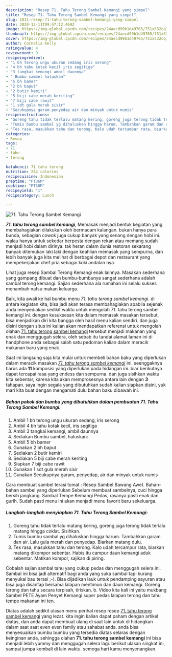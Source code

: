 ```yaml
---
description: "Resep 71. Tahu Terong Sambel Kemangi yang simpel"
title: "Resep 71. Tahu Terong Sambel Kemangi yang simpel"
slug: 1811-resep-71-tahu-terong-sambel-kemangi-yang-simpel
date: 2020-12-11T09:47:12.469Z
image: https://img-global.cpcdn.com/recipes/24aecd99b1d49765/751x532cq70/71-tahu-terong-sambel-kemangi-foto-resep-utama.jpg
thumbnail: https://img-global.cpcdn.com/recipes/24aecd99b1d49765/751x532cq70/71-tahu-terong-sambel-kemangi-foto-resep-utama.jpg
cover: https://img-global.cpcdn.com/recipes/24aecd99b1d49765/751x532cq70/71-tahu-terong-sambel-kemangi-foto-resep-utama.jpg
author: Cornelia Kelly
ratingvalue: 4
reviewcount: 9
recipeingredient:
- "1 bh terong ungu ukuran sedang iris serong"
- "4 bh tahu kotak kecil iris segitiga"
- "3 tangkai kemangi ambil daunnya"
- " Bumbu sambel haluskan"
- "5 bh bamer"
- "2 bh baput"
- "2 butir kemiri"
- "5 biji cabe merah keriting"
- "7 biji cabe rawit"
- "1 sdt gula merah sisir"
- "Secukupnya garam penyedap air dan minyak untuk numis"
recipeinstructions:
- "Goreng tahu tidak terlalu matang kering, goreng juga terong tidak terlalu matang hingga coklat. Sisihkan."
- "Tumis bumbu sambal yg dihaluskan hingga harum. Tambahkan garam dan air. Lalu gula merah dan penyedap. Biarkan matang dulu."
- "Tes rasa, masukkan tahu dan terong. Kalo udah tercampur rata, biarkan matang dikompor sebentar. Habis itu campur daun kemangi aduk sebentar. Matikan kompor, sajikan di piring."
categories:
- Resep
tags:
- 71
- tahu
- terong

katakunci: 71 tahu terong 
nutrition: 244 calories
recipecuisine: Indonesian
preptime: "PT36M"
cooktime: "PT50M"
recipeyield: "1"
recipecategory: Lunch

---
```



![71. Tahu Terong Sambel Kemangi](https://img-global.cpcdn.com/recipes/24aecd99b1d49765/751x532cq70/71-tahu-terong-sambel-kemangi-foto-resep-utama.jpg)

<b><i>71. tahu terong sambel kemangi</i></b>, Memasak menjadi bentuk kegiatan yang membahagiakan dilakukan oleh bermacam kalangan. bukan hanya para bunda, sebagian cowok juga cukup banyak yang senang dengan hobi ini. walau hanya untuk sekedar berpesta dengan rekan atau memang sudah menjadi hobi dalam dirinya. tak heran dalam dunia restoran sekarang banyak ditemukan laki laki dengan keahlian memasak yang sempurna, dan lebih banyak juga kita melihat di berbagai depot dan restaurant yang mempekerjakan chef pria sebagai koki andalan nya.

Lihat juga resep Sambal Terong Kemangi enak lainnya. Masakan sederhana yang gampang dibuat dan bumbu-bumbunya sangat sederhana adalah sambal terong kemangi. Sajian sederhana ala rumahan ini selalu sukses menambah nafsu makan keluarga.

Baik, kita awali ke hal bumbu menu <i>71. tahu terong sambel kemangi</i>. di antara kegiatan kita, bisa jadi akan terasa membahagiakan apabila sejenak anda menyediakan sedikit waktu untuk mengolah 71. tahu terong sambel kemangi ini. dengan kesuksesan kita dalam memasak masakan tersebut, bisa menjadikan diri kita bangga oleh hasil menu kalian sendiri. dan juga disini dengan situs ini kalian akan mendapatkan referensi untuk mengolah olahan <u>71. tahu terong sambel kemangi</u> tersebut menjadi makanan yang enak dan menggugah selera, oleh sebab itu tandai alamat laman ini di handphone anda sebagai salah satu pedoman kalian dalam meracik makanan baru yang enak.


Saat ini langsung saja kita mulai untuk membeli bahan baku yang diperlukan dalam meracik masakan <u><i>71. tahu terong sambel kemangi</i></u> ini. seenggaknya harus ada <b>11</b> komposisi yang diperlukan pada hidangan ini. biar berikutnya dapat tercapai rasa yang endess dan sempurna. dan juga sisihkan waktu kita sebentar, karena kita akan memprosesnya antara lain dengan <b>3</b> tahapan. saya ingin segala yang dibutuhkan sudah kalian siapkan disini, yuk mari kita buat dengan mengamati dulu bahan baku dibawah ini.

<!--inarticleads1-->

##### Bahan pokok dan bumbu yang dibutuhkan dalam pembuatan 71. Tahu Terong Sambel Kemangi:

1. Ambil 1 bh terong ungu ukuran sedang, iris serong
1. Ambil 4 bh tahu kotak kecil, iris segitiga
1. Ambil 3 tangkai kemangi, ambil daunnya
1. Sediakan  Bumbu sambel, haluskan:
1. Ambil 5 bh bamer
1. Gunakan 2 bh baput
1. Sediakan 2 butir kemiri
1. Sediakan 5 biji cabe merah keriting
1. Siapkan 7 biji cabe rawit
1. Gunakan 1 sdt gula merah sisir
1. Gunakan Secukupnya garam, penyedap, air dan minyak untuk numis


Cara membuat sambel terasi tomat : Resep Sambel Bawang Awet. Bahan-bahan sambel yang diperlukan Sebelum membuat sambelnya, cuci hingga bersih jangkang. Sambal Tempe Kemangi Pedas, rasanya pasti enak dan gurih. Sudah pasti menu ini akan menjadi menu favorit baru sekeluarga. 

<!--inarticleads2-->

##### Langkah-langkah menyiapkan 71. Tahu Terong Sambel Kemangi:

1. Goreng tahu tidak terlalu matang kering, goreng juga terong tidak terlalu matang hingga coklat. Sisihkan.
1. Tumis bumbu sambal yg dihaluskan hingga harum. Tambahkan garam dan air. Lalu gula merah dan penyedap. Biarkan matang dulu.
1. Tes rasa, masukkan tahu dan terong. Kalo udah tercampur rata, biarkan matang dikompor sebentar. Habis itu campur daun kemangi aduk sebentar. Matikan kompor, sajikan di piring.


Cobalah sajian sambal tahu yang cukup pedas dan menggugah selera ini. Sambal ini bisa jadi alternatif bagi anda yang suka sambal tapi kurang menyukai bau terasi ;-). Bisa dijadikan lauk untuk pendamping sayuran atau bisa juga disantap bersama lalapan mentimun dan daun kemangi. Goreng terong dan tahu secara terpisah, tiriskan. b. Video kita kali ini yaitu mukbang Sambel PETE Ayam Penyet Kemangi super pedas lalapan terong dan tahu tempe makanan ini ten. 

Diatas adalah sedikit ulasan menu perihal resep resep <u>71. tahu terong sambel kemangi</u> yang lezat. kita ingin kalian dapat paham dengan artikel diatas, dan anda dapat membuat ulang di saat lain untuk di hidangkan dalam saat saat even even family atau sahabat anda. anda bisa menyesuaikan bumbu bumbu yang tersedia diatas selaras dengan keinginan anda, sehingga olahan <b>71. tahu terong sambel kemangi</b> ini bisa menjadi lebih yummy dan menggugah selera lagi. berikut ulasan singkat ini, sampai jumpa kembali di lain waktu. semoga hari kamu menyenangkan.
